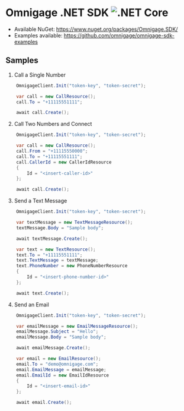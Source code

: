 # Omnigage .NET SDK ![.NET Core](https://github.com/omnigage/omnigage-sdk-dotnet/workflows/.NET%20Core/badge.svg)

- Available NuGet: https://www.nuget.org/packages/Omnigage.SDK/
- Examples available: https://github.com/omnigage/omnigage-sdk-examples

## Samples

1. Call a Single Number

```csharp
    OmnigageClient.Init("token-key", "token-secret");

    var call = new CallResource();
    call.To = "+11115551111";

    await call.Create();
```

2. Call Two Numbers and Connect

```csharp
    OmnigageClient.Init("token-key", "token-secret");

    var call = new CallResource();
    call.From = "+11115550000";
    call.To = "+11115551111";
    call.CallerId = new CallerIdResource
    {
        Id = "<insert-caller-id>"
    };

    await call.Create();
```

3. Send a Text Message

```csharp
    OmnigageClient.Init("token-key", "token-secret");

    var textMessage = new TextMessageResource();
    textMessage.Body = "Sample body";

    await textMessage.Create();

    var text = new TextResource();
    text.To = "+11115551111";
    text.TextMessage = textMessage;
    text.PhoneNumber = new PhoneNumberResource
    {
        Id = "<insert-phone-number-id>"
    };

    await text.Create();
```

4. Send an Email

```csharp
    OmnigageClient.Init("token-key", "token-secret");

    var emailMessage = new EmailMessageResource();
    emailMessage.Subject = "Hello";
    emailMessage.Body = "Sample body";

    await emailMessage.Create();

    var email = new EmailResource();
    email.To = "demo@omnigage.com";
    email.EmailMessage = emailMessage;
    email.EmailId = new EmailIdResource
    {
        Id = "<insert-email-id>"
    };

    await email.Create();
```
